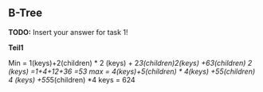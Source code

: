 B-Tree
---

**TODO:** Insert your answer for task 1!

**Teil1**

Min = 1(keys)+2(children) * 2 (keys) + 2*3(children)*2(keys) +6*3(children) *2 (keys)  =1+4+12+36 =53
max = 4(keys)+5(children) * 4(keys) +5*5(children) *4 (keys) +5*5*5(children) *4 keys  =  624

